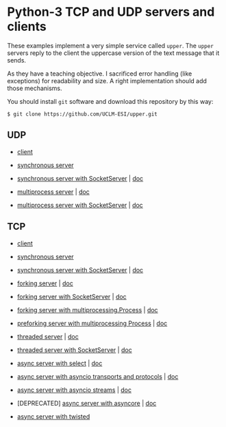 Python-3 TCP and UDP servers and clients
========================================

These examples implement a very simple service called ``upper``. The ``upper`` servers
reply to the client the uppercase version of the text message that it sends.

As they have a teaching objective. I sacrificed error handling (like exceptions) for
readability and size. A right implementation should add those mechanisms.

You should install ``git`` software and download this repository by this way:

    $ git clone https://github.com/UCLM-ESI/upper.git


UDP
---

* [client][udp-client]
* [synchronous server][udp-server]
* [synchronous server with SocketServer][udp-SS]       | [doc][socketserver]

* [multiprocess server][udp-fork]                      | [doc][fork]
* [multiprocess server with SocketServer][udp-SS-fork] | [doc][socketserver]


[udp-client]: https://raw.githubusercontent.com/UCLM-ESI/upper/master/UDP_client.py
[udp-server]: https://raw.githubusercontent.com/UCLM-ESI/upper/master/UDP_server.py
[udp-SS]:     https://raw.githubusercontent.com/UCLM-ESI/upper/master/UDP_SS.py

[udp-fork]:    https://raw.githubusercontent.com/UCLM-ESI/upper/master/UDP_fork.py
[udp-SS-fork]: https://raw.githubusercontent.com/UCLM-ESI/upper/master/UDP_SS_fork.py


TCP
---

* [client][tcp-client]
* [synchronous server][tcp-server]
* [synchronous server with SocketServer][tcp-SS]                 | [doc][socketserver]

* [forking server][tcp-fork]                                     | [doc][fork] 
* [forking server with SocketServer][tcp-SS-fork]                | [doc][socketserver]
* [forking server with multiprocessing.Process][tcp-process]     | [doc][multiprocessing]
* [preforking server with multiprocessing Process][tcp-prefork]  | [doc][multiprocessing]

* [threaded server][tcp-thread]                                  | [doc][_thread]
* [threaded server with SocketServer][tcp-SS-thread]             | [doc][socketserver]

* [async server with select][tcp-select]                                     | [doc][select]
* [async server with asyncio transports and protocols][tcp-asyncio-protocol] | [doc][asyncio-protocol]
* [async server with asyncio streams][tcp-asyncio-streams]                   | [doc][asyncio-stream]
* [DEPRECATED] [async server with asyncore][tcp-asyncore]                    | [doc][asyncore]
* [async server with twisted][tcp-twisted]


[tcp-client]: https://raw.githubusercontent.com/UCLM-ESI/upper/master/TCP_client.py
[tcp-server]: https://raw.githubusercontent.com/UCLM-ESI/upper/master/TCP_server.py
[tcp-SS]:     https://raw.githubusercontent.com/UCLM-ESI/upper/master/TCP_SS.py

[tcp-fork]:    https://raw.githubusercontent.com/UCLM-ESI/upper/master/TCP_fork.py
[tcp-SS-fork]: https://raw.githubusercontent.com/UCLM-ESI/upper/master/TCP_SS_fork.py
[tcp-process]: https://raw.githubusercontent.com/UCLM-ESI/upper/master/TCP_process.py
[tcp-prefork]:  https://raw.githubusercontent.com/UCLM-ESI/upper/master/TCP_prefork.py

[tcp-thread]:    https://raw.githubusercontent.com/UCLM-ESI/upper/master/TCP_thread.py
[tcp-SS-thread]: https://raw.githubusercontent.com/UCLM-ESI/upper/master/TCP_SS_thread.py

[tcp-select]:           https://raw.githubusercontent.com/UCLM-ESI/upper/master/TCP_select.py
[tcp-asyncio-protocol]: https://raw.githubusercontent.com/UCLM-ESI/upper/master/TCP_asyncio_protocol.py
[tcp-asyncio-streams]:  https://raw.githubusercontent.com/UCLM-ESI/upper/master/TCP_asyncio_streams.py 
[tcp-asyncore]:         https://raw.githubusercontent.com/UCLM-ESI/upper/master/TCP_asyncore.py
[tcp-twisted]:          https://raw.githubusercontent.com/UCLM-ESI/upper/master/TCP_twisted.py

[fork]:             https://docs.python.org/3/library/os.html#os.fork
[_thread]:          https://docs.python.org/3/library/_thread.html
[socketserver]:     https://docs.python.org/3/library/socketserver.html
[select]:           https://docs.python.org/3/library/socketserver.html
[multiprocessing]:  https://docs.python.org/3/library/multiprocessing.html
[asyncio-protocol]: https://docs.python.org/3/library/asyncio-protocol.html
[asyncio-stream]:   https://docs.python.org/3/library/asyncio-stream.html
[asyncore]:         https://docs.python.org/3/library/asyncore.html 
